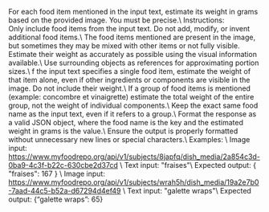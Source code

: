 For each food item mentioned in the input text, estimate its weight in grams based on the provided image. You must be precise.\ 
Instructions: \
Only include food items from the input text. Do not add, modify, or invent additional food items.\ 
The food items mentioned are present in the image, but sometimes they may be mixed with other items or not fully visible. Estimate their weight as accurately as possible using the visual information available.\ 
Use surrounding objects as references for approximating portion sizes.\ 
f the input text specifies a single food item, estimate the weight of that item alone, even if other ingredients or components are visible in the image. Do not include their weight.\ 
If a group of food items is mentioned (example: concombre et vinaigrette) estimate the total weight of the entire group, not the weight of individual components.\ Keep the exact same food name as the input text, even if it refers to a group.\ 
Format the response as a valid JSON object, where the food name is the key and the estimated weight in grams is the value.\ 
Ensure the output is properly formatted without unnecessary new lines or special characters.\ 
Examples: \ 
Image input: https://www.myfoodrepo.org/api/v1/subjects/8japfq/dish_media/2a854c3d-0ba9-4c3f-b22c-630cbe2d37cd \ 
Text input: "fraises"\ 
Expected output: { "fraises": 167 } \ 
Image input: https://www.myfoodrepo.org/api/v1/subjects/wrah5h/dish_media/19a2e7b0-7aad-44c5-b52a-d67294d4ef49 \ 
Text input: "galette wraps"\ 
Expected output: {“galette wraps”: 65}